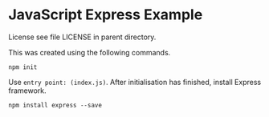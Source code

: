 JavaScript Express Example
==========================

License see file LICENSE in parent directory.

This was created using the following commands.

    npm init

Use `entry point: (index.js)`. After initialisation has finished, install Express framework.

    npm install express --save

